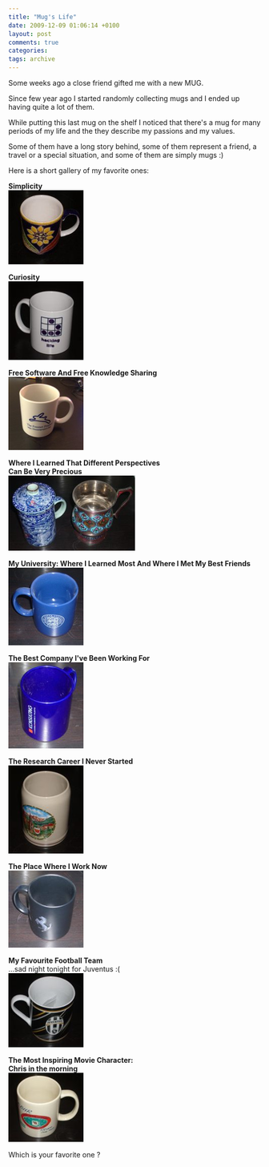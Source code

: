 ```yaml
---
title: "Mug's Life"
date: 2009-12-09 01:06:14 +0100
layout: post
comments: true
categories:
tags: archive
---
```


Some weeks ago a close friend gifted me with a new MUG.

Since few year ago I started randomly collecting mugs and I ended up having quite a lot of them.
<!--more-->

While putting this last mug on the shelf I noticed that there's a mug for many periods of my life and the they describe my passions and my values.

Some of them have a long story behind, some of them represent a friend, a travel or a special situation, and some of them are simply mugs :)

Here is a short gallery of my favorite ones:

**Simplicity**  
 [![mug_s_00_Simplicity.jpg](/assets/images/posts_2009_mugs/mug_s_00_Simplicity.jpg)](/assets/images/posts_2009_mugs/mug_00_Simplicity.jpg)


**Curiosity**  
[![mug_s_01_Curiosity.jpg](/assets/images/posts_2009_mugs/mug_s_01_Curiosity.jpg)](/assets/images/posts_2009_mugs/mug_01_Curiosity.jpg)


**Free Software And Free Knowledge Sharing**  
[![mug_s_09_FreeSoftwareFreeKnowledgeSharing.jpg](/assets/images/posts_2009_mugs/mug_s_09_FreeSoftwareFreeKnowledgeSharing.jpg)](/assets/images/posts_2009_mugs/mug_09_FreeSoftwareFreeKnowledgeSharing.jpg)

**Where I Learned That Different Perspectives   
Can Be Very Precious**     
[![mug_s_02_WhereILearnedThatDifferentPerspectivesCanBeVeryPrecious.jpg](/assets/images/posts_2009_mugs/mug_s_02_WhereILearnedThatDifferentPerspectivesCanBeVeryPrecious.jpg)](/assets/images/posts_2009_mugs/mug_02_WhereILearnedThatDifferentPerspectivesCanBeVeryPrecious.jpg)

**My University: Where I Learned Most And Where I Met My Best Friends**  
[![mug_s_03_ThePlaceWhereILearnedMost.jpg](/assets/images/posts_2009_mugs/mug_s_03_ThePlaceWhereILearnedMost.jpg)](/assets/images/posts_2009_mugs/mug_03_ThePlaceWhereILearnedMost.jpg)

**The Best Company I've Been Working For**     
[![mug_s_04_TheBestCompanyIVeBeenWorkingFor.jpg](/assets/images/posts_2009_mugs/mug_s_04_TheBestCompanyIVeBeenWorkingFor.jpg)](/assets/images/posts_2009_mugs/mug_04_TheBestCompanyIVeBeenWorkingFor.jpg)

**The Research Career I Never Started**  
[![TheResearchCareerINeverStarted(LostOpportunities).jpg](/assets/images/posts_2009_mugs/mug_s_05_TheResearchCareerINeverStarted(LostOpportunities).jpg) ](/assets/images/posts_2009_mugs/mug_05_TheResearchCareerINeverStarted(LostOpportunities).jpg)

**The Place Where I Work Now**  
[![mug_s_06_ThePlaceWhereIWorkNow.jpg](/assets/images/posts_2009_mugs/mug_s_06_ThePlaceWhereIWorkNow.jpg)](/content/mugs/mug_06_ThePlaceWhereIWorkNow.jpg)

**My Favourite Football Team**  
...sad night tonight for Juventus :(  
[![mug_s_07_MyFavouriteFootballTeam.jpg](/assets/images/posts_2009_mugs/mug_s_07_MyFavouriteFootballTeam.jpg)]( /assets/images/posts_2009_mugs/mug_07_MyFavouriteFootballTeam.jpg)

**The Most Inspiring Movie Character:   
Chris in the morning**     
[![mug_s_08_TheMostInspiringMovieCharacter.jpg](/assets/images/posts_2009_mugs/mug_s_08_TheMostInspiringMovieCharacter.jpg)](/assets/images/posts_2009_mugs/mug_08_TheMostInspiringMovieCharacter.jpg)

 Which is your favorite one ?
